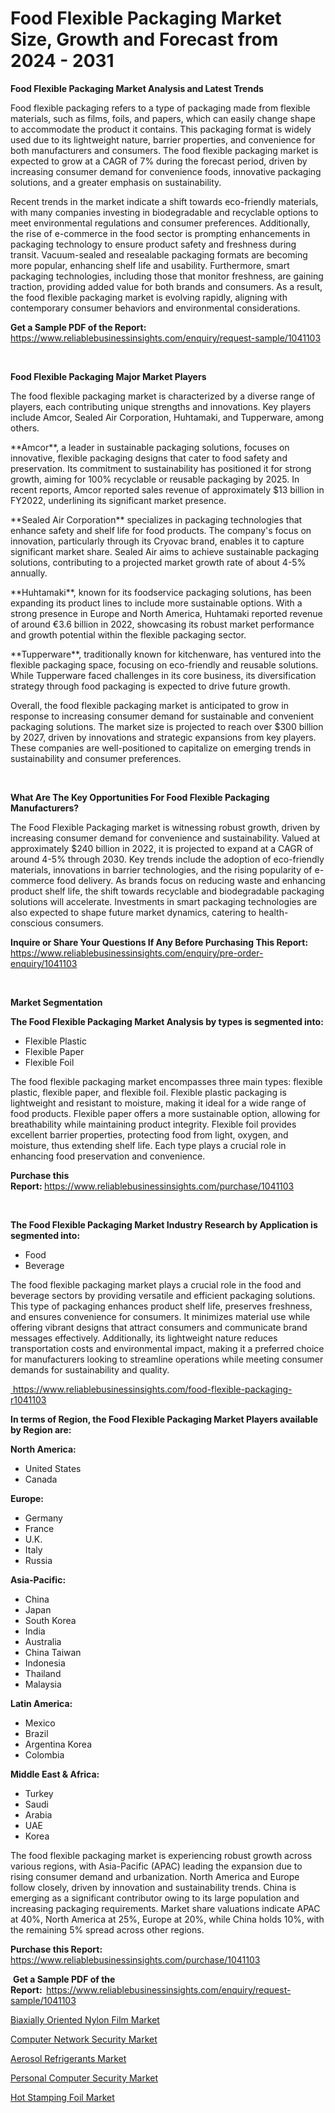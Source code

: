 <p><h1>Food Flexible Packaging Market Size, Growth and Forecast from 2024 - 2031</h1></p><p><strong>Food Flexible Packaging Market Analysis and Latest Trends</strong></p>
<p><p>Food flexible packaging refers to a type of packaging made from flexible materials, such as films, foils, and papers, which can easily change shape to accommodate the product it contains. This packaging format is widely used due to its lightweight nature, barrier properties, and convenience for both manufacturers and consumers. The food flexible packaging market is expected to grow at a CAGR of 7% during the forecast period, driven by increasing consumer demand for convenience foods, innovative packaging solutions, and a greater emphasis on sustainability.</p><p>Recent trends in the market indicate a shift towards eco-friendly materials, with many companies investing in biodegradable and recyclable options to meet environmental regulations and consumer preferences. Additionally, the rise of e-commerce in the food sector is prompting enhancements in packaging technology to ensure product safety and freshness during transit. Vacuum-sealed and resealable packaging formats are becoming more popular, enhancing shelf life and usability. Furthermore, smart packaging technologies, including those that monitor freshness, are gaining traction, providing added value for both brands and consumers. As a result, the food flexible packaging market is evolving rapidly, aligning with contemporary consumer behaviors and environmental considerations.</p></p>
<p><strong>Get a Sample PDF of the Report:&nbsp;</strong> <a href="https://www.reliablebusinessinsights.com/enquiry/request-sample/1041103?utm_campaign=63&utm_medium=2&utm_source=Github&utm_content=ia&utm_term=13112024&utm_id=food-flexible-packaging">https://www.reliablebusinessinsights.com/enquiry/request-sample/1041103</a></p>
<p>&nbsp;</p>
<p><strong>Food Flexible Packaging Major Market Players</strong></p>
<p><p>The food flexible packaging market is characterized by a diverse range of players, each contributing unique strengths and innovations. Key players include Amcor, Sealed Air Corporation, Huhtamaki, and Tupperware, among others.</p><p>**Amcor**, a leader in sustainable packaging solutions, focuses on innovative, flexible packaging designs that cater to food safety and preservation. Its commitment to sustainability has positioned it for strong growth, aiming for 100% recyclable or reusable packaging by 2025. In recent reports, Amcor reported sales revenue of approximately $13 billion in FY2022, underlining its significant market presence.</p><p>**Sealed Air Corporation** specializes in packaging technologies that enhance safety and shelf life for food products. The company's focus on innovation, particularly through its Cryovac brand, enables it to capture significant market share. Sealed Air aims to achieve sustainable packaging solutions, contributing to a projected market growth rate of about 4-5% annually.</p><p>**Huhtamaki**, known for its foodservice packaging solutions, has been expanding its product lines to include more sustainable options. With a strong presence in Europe and North America, Huhtamaki reported revenue of around €3.6 billion in 2022, showcasing its robust market performance and growth potential within the flexible packaging sector.</p><p>**Tupperware**, traditionally known for kitchenware, has ventured into the flexible packaging space, focusing on eco-friendly and reusable solutions. While Tupperware faced challenges in its core business, its diversification strategy through food packaging is expected to drive future growth.</p><p>Overall, the food flexible packaging market is anticipated to grow in response to increasing consumer demand for sustainable and convenient packaging solutions. The market size is projected to reach over $300 billion by 2027, driven by innovations and strategic expansions from key players. These companies are well-positioned to capitalize on emerging trends in sustainability and consumer preferences.</p></p>
<p>&nbsp;</p>
<p><strong>What Are The Key Opportunities For Food Flexible Packaging Manufacturers?</strong></p>
<p><p>The Food Flexible Packaging market is witnessing robust growth, driven by increasing consumer demand for convenience and sustainability. Valued at approximately $240 billion in 2022, it is projected to expand at a CAGR of around 4-5% through 2030. Key trends include the adoption of eco-friendly materials, innovations in barrier technologies, and the rising popularity of e-commerce food delivery. As brands focus on reducing waste and enhancing product shelf life, the shift towards recyclable and biodegradable packaging solutions will accelerate. Investments in smart packaging technologies are also expected to shape future market dynamics, catering to health-conscious consumers.</p></p>
<p><strong>Inquire or Share Your Questions If Any Before Purchasing This Report:</strong> <a href="https://www.reliablebusinessinsights.com/enquiry/pre-order-enquiry/1041103?utm_campaign=63&utm_medium=2&utm_source=Github&utm_content=ia&utm_term=13112024&utm_id=food-flexible-packaging">https://www.reliablebusinessinsights.com/enquiry/pre-order-enquiry/1041103</a></p>
<p>&nbsp;</p>
<p><strong>Market Segmentation</strong></p>
<p><strong>The Food Flexible Packaging Market Analysis by types is segmented into:</strong></p>
<p><ul><li>Flexible Plastic</li><li>Flexible Paper</li><li>Flexible Foil</li></ul></p>
<p><p>The food flexible packaging market encompasses three main types: flexible plastic, flexible paper, and flexible foil. Flexible plastic packaging is lightweight and resistant to moisture, making it ideal for a wide range of food products. Flexible paper offers a more sustainable option, allowing for breathability while maintaining product integrity. Flexible foil provides excellent barrier properties, protecting food from light, oxygen, and moisture, thus extending shelf life. Each type plays a crucial role in enhancing food preservation and convenience.</p></p>
<p><strong>Purchase this Report:&nbsp;</strong><a href="https://www.reliablebusinessinsights.com/purchase/1041103?utm_campaign=63&utm_medium=2&utm_source=Github&utm_content=ia&utm_term=13112024&utm_id=food-flexible-packaging">https://www.reliablebusinessinsights.com/purchase/1041103</a></p>
<p>&nbsp;</p>
<p><strong>The Food Flexible Packaging Market Industry Research by Application is segmented into:</strong></p>
<p><ul><li>Food</li><li>Beverage</li></ul></p>
<p><p>The food flexible packaging market plays a crucial role in the food and beverage sectors by providing versatile and efficient packaging solutions. This type of packaging enhances product shelf life, preserves freshness, and ensures convenience for consumers. It minimizes material use while offering vibrant designs that attract consumers and communicate brand messages effectively. Additionally, its lightweight nature reduces transportation costs and environmental impact, making it a preferred choice for manufacturers looking to streamline operations while meeting consumer demands for sustainability and quality.</p></p>
<p><a href="https://www.reliablebusinessinsights.com/food-flexible-packaging-r1041103?utm_campaign=63&utm_medium=2&utm_source=Github&utm_content=ia&utm_term=13112024&utm_id=food-flexible-packaging">&nbsp;https://www.reliablebusinessinsights.com/food-flexible-packaging-r1041103</a></p>
<p><strong>In terms of Region, the Food Flexible Packaging Market Players available by Region are:</strong></p>
<p>
    <p> <strong> North America: </strong>
        <ul>
            <li>United States</li>
            <li>Canada</li>
        </ul>
        </p> 
    <p> <strong> Europe: </strong>
        <ul>
            <li>Germany</li>
            <li>France</li>
            <li>U.K.</li>
            <li>Italy</li>
            <li>Russia</li>
        </ul>
        </p> 
    <p> <strong> Asia-Pacific: </strong>
        <ul>
            <li>China</li>
            <li>Japan</li>
            <li>South Korea</li>
            <li>India</li>
            <li>Australia</li>
            <li>China Taiwan</li>
            <li>Indonesia</li>
            <li>Thailand</li>
            <li>Malaysia</li>
        </ul>
        </p> 
    <p> <strong> Latin America: </strong>
        <ul>
            <li>Mexico</li>
            <li>Brazil</li>
            <li>Argentina Korea</li>
            <li>Colombia</li>
        </ul>
        </p> 
    <p> <strong> Middle East & Africa: </strong>
        <ul>
            <li>Turkey</li>
            <li>Saudi</li>
            <li>Arabia</li>
            <li>UAE</li>
            <li>Korea</li>
        </ul>
    </p>
    </p>
<p><p>The food flexible packaging market is experiencing robust growth across various regions, with Asia-Pacific (APAC) leading the expansion due to rising consumer demand and urbanization. North America and Europe follow closely, driven by innovation and sustainability trends. China is emerging as a significant contributor owing to its large population and increasing packaging requirements. Market share valuations indicate APAC at 40%, North America at 25%, Europe at 20%, while China holds 10%, with the remaining 5% spread across other regions.</p></p>
<p><strong>Purchase this Report: </strong><a href="https://www.reliablebusinessinsights.com/purchase/1041103?utm_campaign=63&utm_medium=2&utm_source=Github&utm_content=ia&utm_term=13112024&utm_id=food-flexible-packaging">https://www.reliablebusinessinsights.com/purchase/1041103</a></p>
<p>&nbsp;<strong>Get a Sample PDF of the Report:&nbsp;&nbsp;</strong><a href="https://www.reliablebusinessinsights.com/enquiry/request-sample/1041103?utm_campaign=63&utm_medium=2&utm_source=Github&utm_content=ia&utm_term=13112024&utm_id=food-flexible-packaging">https://www.reliablebusinessinsights.com/enquiry/request-sample/1041103</a></p>
<p><strong></strong></p>
<p><p><a href="https://github.com/JubayerMia832/Market-Research-Report-List-1/blob/main/biaxially-oriented-nylon-film-market.md?utm_campaign=63&utm_medium=2&utm_source=Github&utm_content=ia&utm_term=13112024&utm_id=food-flexible-packaging">Biaxially Oriented Nylon Film Market</a></p><p><a href="https://issuu.com/reportprime-2/docs/computer-network-security-market-si_7883204e3b931b?utm_campaign=63&utm_medium=2&utm_source=Github&utm_content=ia&utm_term=13112024&utm_id=food-flexible-packaging">Computer Network Security Market</a></p><p><a href="https://github.com/mosmentrcqn/Market-Research-Report-List-1/blob/main/aerosol-refrigerants-market.md?utm_campaign=63&utm_medium=2&utm_source=Github&utm_content=ia&utm_term=13112024&utm_id=food-flexible-packaging">Aerosol Refrigerants Market</a></p><p><a href="https://issuu.com/reportprime-2/docs/personal-computer-security-market-s_7c6b992bc821e3?utm_campaign=63&utm_medium=2&utm_source=Github&utm_content=ia&utm_term=13112024&utm_id=food-flexible-packaging">Personal Computer Security Market</a></p><p><a href="https://www.linkedin.com/pulse/hot-stamping-foil-market-research-report-forecast-growth-27wnc?utm_campaign=63&utm_medium=2&utm_source=Github&utm_content=ia&utm_term=13112024&utm_id=food-flexible-packaging">Hot Stamping Foil Market</a></p></p>